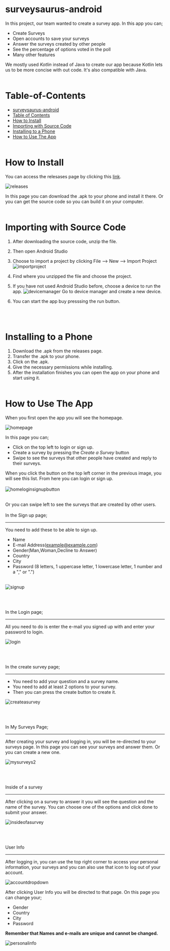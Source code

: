 # surveysaurus-android

In this project, our team wanted to create a survey app. In this app you can;
- Create Surveys
- Open accounts to save your surveys
- Answer the surveys created by other people
- See the percentage of options voted in the poll
- Many other features

We mostly used *Kotlin* instead of Java to create our app because Kotlin lets us to be more concise with out code. It's also compatible with Java.
<br></br>

# Table-of-Contents # 

- [surveysaurus-android](#surveysaurus-android)
- [Table of Contents](#Table-of-Contents)
- [How to Install](#how-to-install)
- [Importing with Source Code](#importing-with-source-code)
- [Installing to a Phone](#installing-to-a-phone)
- [How to Use The App](#how-to-use-the-app)
<br></br>

# How to Install #

You can access the relesases page by clicking this  [link](https://github.com/bimser-intern/surveysaurus-android/releases).

![releases](https://user-images.githubusercontent.com/65497602/187663381-661255f6-9a52-4c2a-91b7-40739e4bf6ea.PNG)

In this page you can download the .apk to your phone and install it there. Or you can get the source code so you can build it on your computer.
<br></br>

# Importing with Source Code #

1. After downloading the source code, unzip the file.
2. Then open Android Studio
3. Choose to import a project by clicking File --> New --> Import Project
 ![importproject](https://user-images.githubusercontent.com/65497602/187672201-d57f27cc-9e4c-46ce-aa60-922347c880d0.PNG)

4. Find where you unzipped the file and choose the project.
5. If you have not used Android Studio before, choose a device to run the app.
![devicemanager](https://user-images.githubusercontent.com/65497602/187674467-63782588-e131-42d0-9525-16d19f398403.PNG)
 Go to device manager and create a new device.

6. You can start the app buy presssing the run button.
   
<br></br>

# Installing to a Phone #

1. Download the .apk from the releases page.
2. Transfer the .apk to your phone.
3. Click on the .apk.
4. Give the necessary permissions while installing.
5. After the installation finishes you can open the app on your phone and start using it.
<br></br>

# How to Use The App #

When you first open the app you will see the homepage.

![homepage](https://user-images.githubusercontent.com/65497602/187679713-afe7df43-926b-4394-a92c-34392cb79af6.jpg)

In this page you can;
 - Click on the top left to login or sign up.
 - Create a survey by pressing the *Create a Survey* button
 - Swipe to see the surveys that other people have created and reply to their surveys.

When you click the button on the top left corner in the previous image, you will see this list. From here you can login or sign up. <br></br>
![homeloginsignupbutton](https://user-images.githubusercontent.com/65497602/187876096-8d32f303-c265-400a-8b83-bde5e671ef38.jpg)
<br></br>

Or you can swipe left to see the surveys that are created by other users.
<br></br>
 In the Sign up page;

 ---
  You need to add these to be able to sign up.
  - Name
  - E-mail Address(example@example.com)
  - Gender(Man,Woman,Decline to Answer)
  - Country
  - City
  - Password (8 letters, 1 uppercase letter, 1 lowercase letter, 1 number and a "," or ".")
<br></br>

 ![signup](https://user-images.githubusercontent.com/65497602/187881900-da8ab5c0-a9ff-4534-b3b4-c76b15164bfd.jpg)


<br></br>

In the Login page;

---

All you need to do is enter the e-mail you signed up with and enter your password to login.

![login](https://user-images.githubusercontent.com/65497602/187887531-887bec30-2289-4233-b77b-017e70487f11.jpg)


<br></br>


In the create survey page;

---


- You need to add your question and a survey name.
- You need to add at least 2 options to your survey.
- Then you can press the create button to create it.

![createasurvey](https://user-images.githubusercontent.com/65497602/187680622-535469c4-f4dd-4142-9448-49451f971f2b.jpg)

<br></br>

In My Surveys Page;

---

After creating your survey and logging in, you will be re-directed to your surveys page. In this page you can see your surveys and answer them. Or you can create a new one.

![mysurveys2](https://user-images.githubusercontent.com/65497602/187892950-00699923-1a62-43c7-b009-bdd0b6322a68.jpg)

<br></br>

Inside of a survey

---

 After clicking on a survey to answer it you will see the question and the name of the survey. You can choose one of the options and click done to submit your answer.

 ![insideofasurvey](https://user-images.githubusercontent.com/65497602/187897070-5e01b4e3-5cdd-4345-b8bb-a7cafaf8cae5.jpg)

<br></br>

User Info

---

After logging in, you can use the top right corner to access your personal information, your surveys and you can also use that icon to log out of your account.

![accountdropdown](https://user-images.githubusercontent.com/65497602/187897658-e12fbafa-0439-44e3-9d81-38e156624a96.jpg)

After clicking User Info you will be directed to that page. On this page you can change your;

- Gender
- Country
- City
- Password
  
 **Remember that Names and e-mails are unique and cannot be changed.**

![personalinfo](https://user-images.githubusercontent.com/65497602/187898161-4f7d726c-a38a-4c6a-9140-6237391913a2.jpg)


